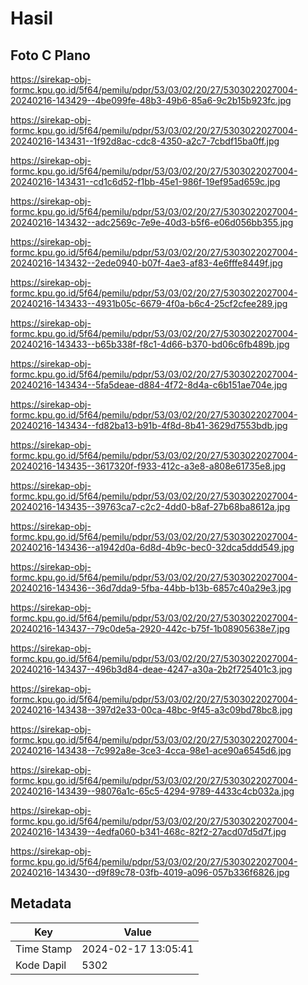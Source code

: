 # Hasil

## Foto C Plano

https://sirekap-obj-formc.kpu.go.id/5f64/pemilu/pdpr/53/03/02/20/27/5303022027004-20240216-143429--4be099fe-48b3-49b6-85a6-9c2b15b923fc.jpg

https://sirekap-obj-formc.kpu.go.id/5f64/pemilu/pdpr/53/03/02/20/27/5303022027004-20240216-143431--1f92d8ac-cdc8-4350-a2c7-7cbdf15ba0ff.jpg

https://sirekap-obj-formc.kpu.go.id/5f64/pemilu/pdpr/53/03/02/20/27/5303022027004-20240216-143431--cd1c6d52-f1bb-45e1-986f-19ef95ad659c.jpg

https://sirekap-obj-formc.kpu.go.id/5f64/pemilu/pdpr/53/03/02/20/27/5303022027004-20240216-143432--adc2569c-7e9e-40d3-b5f6-e06d056bb355.jpg

https://sirekap-obj-formc.kpu.go.id/5f64/pemilu/pdpr/53/03/02/20/27/5303022027004-20240216-143432--2ede0940-b07f-4ae3-af83-4e6fffe8449f.jpg

https://sirekap-obj-formc.kpu.go.id/5f64/pemilu/pdpr/53/03/02/20/27/5303022027004-20240216-143433--4931b05c-6679-4f0a-b6c4-25cf2cfee289.jpg

https://sirekap-obj-formc.kpu.go.id/5f64/pemilu/pdpr/53/03/02/20/27/5303022027004-20240216-143433--b65b338f-f8c1-4d66-b370-bd06c6fb489b.jpg

https://sirekap-obj-formc.kpu.go.id/5f64/pemilu/pdpr/53/03/02/20/27/5303022027004-20240216-143434--5fa5deae-d884-4f72-8d4a-c6b151ae704e.jpg

https://sirekap-obj-formc.kpu.go.id/5f64/pemilu/pdpr/53/03/02/20/27/5303022027004-20240216-143434--fd82ba13-b91b-4f8d-8b41-3629d7553bdb.jpg

https://sirekap-obj-formc.kpu.go.id/5f64/pemilu/pdpr/53/03/02/20/27/5303022027004-20240216-143435--3617320f-f933-412c-a3e8-a808e61735e8.jpg

https://sirekap-obj-formc.kpu.go.id/5f64/pemilu/pdpr/53/03/02/20/27/5303022027004-20240216-143435--39763ca7-c2c2-4dd0-b8af-27b68ba8612a.jpg

https://sirekap-obj-formc.kpu.go.id/5f64/pemilu/pdpr/53/03/02/20/27/5303022027004-20240216-143436--a1942d0a-6d8d-4b9c-bec0-32dca5ddd549.jpg

https://sirekap-obj-formc.kpu.go.id/5f64/pemilu/pdpr/53/03/02/20/27/5303022027004-20240216-143436--36d7dda9-5fba-44bb-b13b-6857c40a29e3.jpg

https://sirekap-obj-formc.kpu.go.id/5f64/pemilu/pdpr/53/03/02/20/27/5303022027004-20240216-143437--79c0de5a-2920-442c-b75f-1b08905638e7.jpg

https://sirekap-obj-formc.kpu.go.id/5f64/pemilu/pdpr/53/03/02/20/27/5303022027004-20240216-143437--496b3d84-deae-4247-a30a-2b2f725401c3.jpg

https://sirekap-obj-formc.kpu.go.id/5f64/pemilu/pdpr/53/03/02/20/27/5303022027004-20240216-143438--397d2e33-00ca-48bc-9f45-a3c09bd78bc8.jpg

https://sirekap-obj-formc.kpu.go.id/5f64/pemilu/pdpr/53/03/02/20/27/5303022027004-20240216-143438--7c992a8e-3ce3-4cca-98e1-ace90a6545d6.jpg

https://sirekap-obj-formc.kpu.go.id/5f64/pemilu/pdpr/53/03/02/20/27/5303022027004-20240216-143439--98076a1c-65c5-4294-9789-4433c4cb032a.jpg

https://sirekap-obj-formc.kpu.go.id/5f64/pemilu/pdpr/53/03/02/20/27/5303022027004-20240216-143439--4edfa060-b341-468c-82f2-27acd07d5d7f.jpg

https://sirekap-obj-formc.kpu.go.id/5f64/pemilu/pdpr/53/03/02/20/27/5303022027004-20240216-143430--d9f89c78-03fb-4019-a096-057b336f6826.jpg


## Metadata

| Key        | Value               |
| ---------- | ------------------- |
| Time Stamp | 2024-02-17 13:05:41 |
| Kode Dapil | 5302                |



